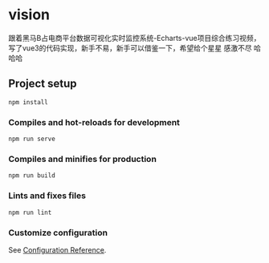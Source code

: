 # vision
跟着黑马B占电商平台数据可视化实时监控系统-Echarts-vue项目综合练习视频，写了vue3的代码实现，新手不易，新手可以借鉴一下，希望给个星星  感激不尽 哈哈哈

## Project setup
```
npm install
```

### Compiles and hot-reloads for development
```
npm run serve
```

### Compiles and minifies for production
```
npm run build
```

### Lints and fixes files
```
npm run lint
```

### Customize configuration
See [Configuration Reference](https://cli.vuejs.org/config/).
